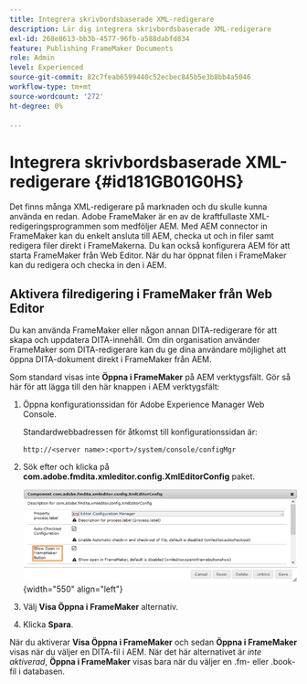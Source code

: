 ```yaml
---
title: Integrera skrivbordsbaserade XML-redigerare
description: Lär dig integrera skrivbordsbaserade XML-redigerare
exl-id: 268e8613-bb3b-4577-96fb-a588dabfd834
feature: Publishing FrameMaker Documents
role: Admin
level: Experienced
source-git-commit: 82c7feab6599440c52ecbec845b5e3b8bb4a5046
workflow-type: tm+mt
source-wordcount: '272'
ht-degree: 0%

---
```


# Integrera skrivbordsbaserade XML-redigerare {#id181GB01G0HS}

Det finns många XML-redigerare på marknaden och du skulle kunna använda en redan. Adobe FrameMaker är en av de kraftfullaste XML-redigeringsprogrammen som medföljer AEM. Med AEM connector in FrameMaker kan du enkelt ansluta till AEM, checka ut och in filer samt redigera filer direkt i FrameMakerna. Du kan också konfigurera AEM för att starta FrameMaker från Web Editor. När du har öppnat filen i FrameMaker kan du redigera och checka in den i AEM.

## Aktivera filredigering i FrameMaker från Web Editor

Du kan använda FrameMaker eller någon annan DITA-redigerare för att skapa och uppdatera DITA-innehåll. Om din organisation använder FrameMaker som DITA-redigerare kan du ge dina användare möjlighet att öppna DITA-dokument direkt i FrameMaker från AEM.

Som standard visas inte **Öppna i FrameMaker** på AEM verktygsfält. Gör så här för att lägga till den här knappen i AEM verktygsfält:

1. Öppna konfigurationssidan för Adobe Experience Manager Web Console.

   Standardwebbadressen för åtkomst till konfigurationssidan är:

   ```http
   http://<server name>:<port>/system/console/configMgr
   ```

1. Sök efter och klicka på **com.adobe.fmdita.xmleditor.config.XmlEditorConfig** paket.

   ![](assets/open-in-fm-toolbar.png){width="550" align="left"}

1. Välj **Visa Öppna i FrameMaker** alternativ.

1. Klicka **Spara**.


När du aktiverar **Visa Öppna i FrameMaker** och sedan **Öppna i FrameMaker** visas när du väljer en DITA-fil i AEM. När det här alternativet är *inte aktiverad*, **Öppna i FrameMaker** visas bara när du väljer en .fm- eller .book-fil i databasen.
